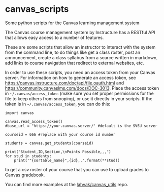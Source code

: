 # canvas_scripts

Some python scripts for the Canvas learning management system

The Canvas course management system by Instructure has a RESTful API that allows
easy access to a number of features.

These are some scripts that allow an instructor to interact with the system
from the command line, to do things like get a class roster, post an
announcement, create a class syllabus from a source written in markdown, add
links to course navigation that redirect to external websites, etc.

In order to use these scripts, you need an access token from your Canvas
server. For information on how to generate an access token, see 
https://canvas.instructure.com/doc/api/file.oauth.html and https://community.canvaslms.com/docs/DOC-3013.
Place the access token in `~/.canvas/access_token` (make sure you set proper 
permissions for the file to keep others from snooping), or use it directly in
your scripts. If the token is in `~/.canvas/access_token`, you can do this:

    import canvas
    
    canvas.read_access_token()
    #base_url = "https://your.canvas.server/" #default is the SVSU server

    courseid = 666 #replace with your course id number
    
    students = canvas.get_students(courseid)

    print("Student,ID,Section,\nPoints Possible,,,")
    for stud in students:
        print('"{sortable_name}",{id},,'.format(**stud))

to get a csv roster of your course that you can use to upload grades to Canvas
gradebook.

You can find more examples at the [lahvak/canvas_utils](https://github.com/lahvak/canvas_utils) repo.
